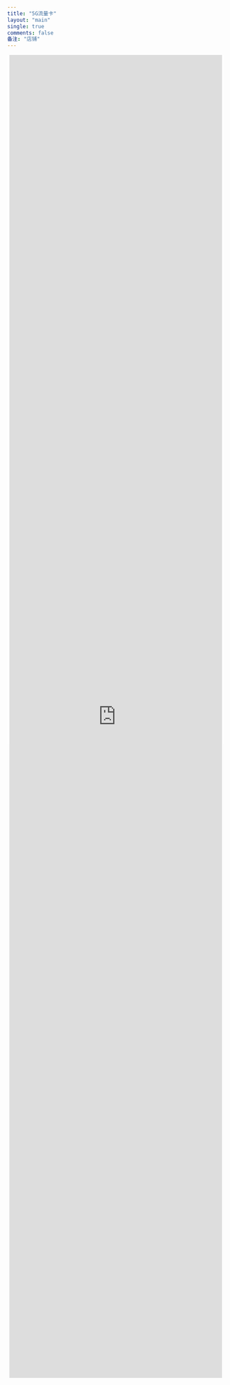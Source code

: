 ```yaml
---
title: "5G流量卡"
layout: "main"
single: true
comments: false
备注: "店铺"
---
```


<div style="display: flex; justify-content: center; align-items: top; height: 80vh; position: relative;">
      <div id="loading-message" style="display: flex; justify-content: center; align-items: center; height: 50%; width: 100%; position: absolute; top: 0; left: 0; background-color: rgba(255, 255, 255, 0.8); z-index: -1;">
        <p style="font-size: 24px; color: #333;">加载中...</p>
      </div>
      <iframe id="shop-link"
        src="https://h5.lot-ml.com/ProductEn/Index/6babd1bdd232e810" 
        width="98%" 
        height="96%" 
        style="border: none; max-width: 1200px;"
      ></iframe>
</div>